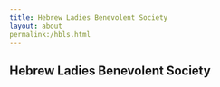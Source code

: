 ```yaml
---
title: Hebrew Ladies Benevolent Society
layout: about
permalink:/hbls.html
---
```


## Hebrew Ladies Benevolent Society